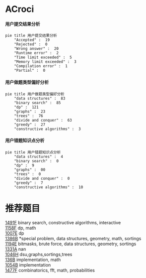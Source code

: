 # ACroci

<!-- tabs:start -->



#### **用户提交结果分析**

```mermaid
pie title 用户提交结果分析
    "Accepted" :  19
    "Rejected" :  0
    "Wrong answer" :  20
    "Runtime error" :  2
    "Time limit exceeded" :  5
    "Memory limit exceeded" :  3
    "Compilation error" :  1
    "Partial" :  0
```

#### **用户做题类型偏好分析**

```mermaid
pie title 用户做题类型偏好分析
    "data structures" :  83
    "binary search" :  85
    "dp" :  121
    "graphs" :  23
    "trees" :  76
    "divide and conquer" :  63
    "greedy" :  27
    "constructive algorithms" :  3
```
#### **用户错题知识点分析**

```mermaid
pie title 用户错题知识点分析
    "data structures" :  4
    "binary search" :  0
    "dp" :  9
    "graphs" :  00
    "trees" :  0
    "divide and conquer" :  0
    "greedy" :  7
    "constructive algorithms" :  10
```



<!-- tabs:end -->
# 推荐题目
[1491F](https://codeforces.com/contest/1491/problem/F)		binary search,
                        constructive algorithms,
                        interactive		  
[1158F](https://codeforces.com/contest/1158/problem/F)		dp,
                        math		  
[1007E](https://codeforces.com/contest/1007/problem/E)		dp		  
[1386B](https://codeforces.com/contest/1386/problem/B)		*special problem,
                        data structures,
                        geometry,
                        math,
                        sortings		  
[1194E](https://codeforces.com/contest/1194/problem/E)		bitmasks,
                        brute force,
                        data structures,
                        geometry,
                        sortings		  
[1331A](https://codeforces.com/contest/1331/problem/A)		nan		  
[1046H](https://codeforces.com/contest/1046/problem/H)		dsu,graphs,sortings,trees		  
[136B](https://codeforces.com/contest/136/problem/B)		implementation,
                        math		  
[1054B](https://codeforces.com/contest/1054/problem/B)		implementation		  
[1477F](https://codeforces.com/contest/1477/problem/F)		combinatorics,
                        fft,
                        math,
                        probabilities		  
